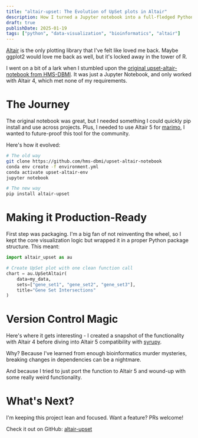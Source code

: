 ```yaml
---
title: "altair-upset: The Evolution of UpSet plots in Altair"
description: How I turned a Jupyter notebook into a full-fledged Python package for UpSet plots
draft: true
publishDate: 2025-01-19
tags: ["python", "data-visualization", "bioinformatics", "altair"]
---
```


[Altair](https://altair-viz.github.io) is the only plotting library that I've felt like loved me back. Maybe ggplot2 would love me back as well, but it's locked away in the tower of R.

I went on a bit of a lark when I stumbled upon the [original upset-altair-notebook from HMS-DBMI](https://github.com/hms-dbmi/upset-altair-notebook). It was just a Jupyter Notebook, and only worked with Altair 4, which met none of my requirements.

# The Journey

The original notebook was great, but I needed something I could quickly pip install and use across projects. Plus, I needed to use Altair 5 for [marimo](https://marimo.io), I wanted to future-proof this tool for the community.

Here's how it evolved:

```bash
# The old way
git clone https://github.com/hms-dbmi/upset-altair-notebook
conda env create -f environment.yml
conda activate upset-altair-env
jupyter notebook
```

```bash
# The new way
pip install altair-upset
```

# Making it Production-Ready

First step was packaging. I'm a big fan of not reinventing the wheel, so I kept the core visualization logic but wrapped it in a proper Python package structure. This meant:

```python
import altair_upset as au

# Create UpSet plot with one clean function call
chart = au.UpSetAltair(
    data=my_data,
    sets=["gene_set1", "gene_set2", "gene_set3"],
    title="Gene Set Intersections"
)
```

# Version Control Magic

Here's where it gets interesting - I created a snapshot of the functionality with Altair 4 before diving into Altair 5 compatibility with [syrupy](https://github.com/syrupy-project/syrupy).

Why? Because I've learned from enough bioinformatics murder mysteries, breaking changes in dependencies can be a nightmare.

And because I tried to just port the function to Altair 5 and wound-up with some really weird functionality.

# What's Next?

I'm keeping this project lean and focused. Want a feature? PRs welcome!

Check it out on GitHub: [altair-upset](https://github.com/edmundmiller/altair-upset)
